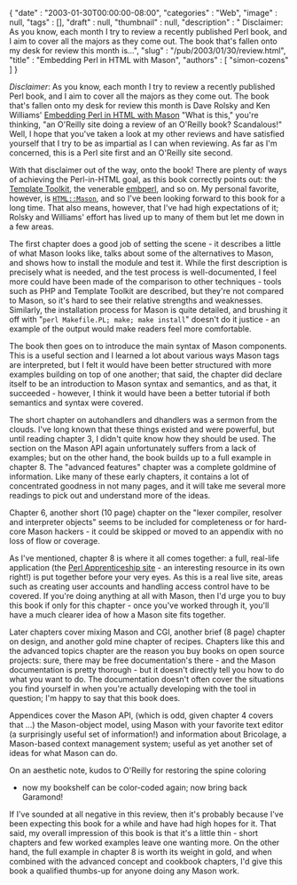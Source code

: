 {
   "date" : "2003-01-30T00:00:00-08:00",
   "categories" : "Web",
   "image" : null,
   "tags" : [],
   "draft" : null,
   "thumbnail" : null,
   "description" : " Disclaimer: As you know, each month I try to review a recently published Perl book, and I aim to cover all the majors as they come out. The book that's fallen onto my desk for review this month is...",
   "slug" : "/pub/2003/01/30/review.html",
   "title" : "Embedding Perl in HTML with Mason",
   "authors" : [
      "simon-cozens"
   ]
}





*Disclaimer*: As you know, each month I try to review a recently
published Perl book, and I aim to cover all the majors as they come out.
The book that's fallen onto my desk for review this month is Dave Rolsky
and Ken Williams' [Embedding Perl in HTML with
Mason](http://www.oreilly.com/catalog/perlhtmlmason) "What is this,"
you're thinking, "an O'Reilly site doing a review of an O'Reilly book?
Scandalous!" Well, I hope that you've taken a look at my other reviews
and have satisfied yourself that I try to be as impartial as I can when
reviewing. As far as I'm concerned, this is a Perl site first and an
O'Reilly site second.

With that disclaimer out of the way, onto the book! There are plenty of
ways of achieving the Perl-in-HTML goal, as this book correctly points
out: the [Template Toolkit](http://www.template-toolkit.org/), the
venerable [embperl](http://perl.apache.org/embperl/), and so on. My
personal favorite, however, is [`HTML::Mason`](http://www.masonhq.com/),
and so I've been looking forward to this book for a long time. That also
means, however, that I've had high expectations of it; Rolsky and
Williams' effort has lived up to many of them but let me down in a few
areas.

The first chapter does a good job of setting the scene - it describes a
little of what Mason looks like, talks about some of the alternatives to
Mason, and shows how to install the module and test it. While the first
description is precisely what is needed, and the test process is
well-documented, I feel more could have been made of the comparison to
other techniques - tools such as PHP and Template Toolkit are described,
but they're not compared to Mason, so it's hard to see their relative
strengths and weaknesses. Similarly, the installation process for Mason
is quite detailed, and brushing it off with
"`perl Makefile.PL; make; make install`" doesn't do it justice - an
example of the output would make readers feel more comfortable.

The book then goes on to introduce the main syntax of Mason components.
This is a useful section and I learned a lot about various ways Mason
tags are interpreted, but I felt it would have been better structured
with more examples building on top of one another; that said, the
chapter did declare itself to be an introduction to Mason syntax and
semantics, and as that, it succeeded - however, I think it would have
been a better tutorial if both semantics and syntax were covered.

The short chapter on autohandlers and dhandlers was a sermon from the
clouds. I've long known that these things existed and were powerful, but
until reading chapter 3, I didn't quite know how they should be used.
The section on the Mason API again unfortunately suffers from a lack of
examples; but on the other hand, the book builds up to a full example in
chapter 8. The "advanced features" chapter was a complete goldmine of
information. Like many of these early chapters, it contains a lot of
concentrated goodness in not many pages, and it will take me several
more readings to pick out and understand more of the ideas.

Chapter 6, another short (10 page) chapter on the "lexer compiler,
resolver and interpreter objects" seems to be included for completeness
or for hard-core Mason hackers - it could be skipped or moved to an
appendix with no loss of flow or coverage.

As I've mentioned, chapter 8 is where it all comes together: a full,
real-life application (the [Perl Apprenticeship
site](http://apprentice.perl.org/) - an interesting resource in its own
right!) is put together before your very eyes. As this is a real live
site, areas such as creating user accounts and handling access control
have to be covered. If you're doing anything at all with Mason, then I'd
urge you to buy this book if only for this chapter - once you've worked
through it, you'll have a much clearer idea of how a Mason site fits
together.

Later chapters cover mixing Mason and CGI, another brief (8 page)
chapter on design, and another gold mine chapter of recipes. Chapters
like this and the advanced topics chapter are the reason you buy books
on open source projects: sure, there may be free documentation's there -
and the Mason documentation is pretty thorough - but it doesn't directly
tell you how to do what you want to do. The documentation doesn't often
cover the situations you find yourself in when you're actually
developing with the tool in question; I'm happy to say that this book
does.

Appendices cover the Mason API, (which is odd, given chapter 4 covers
that ...) the Mason-object model, using Mason with your favorite text
editor (a surprisingly useful set of information!) and information about
Bricolage, a Mason-based context management system; useful as yet
another set of ideas for what Mason can do.

On an aesthetic note, kudos to O'Reilly for restoring the spine coloring
- now my bookshelf can be color-coded again; now bring back Garamond!

If I've sounded at all negative in this review, then it's probably
because I've been expecting this book for a while and have had high
hopes for it. That said, my overall impression of this book is that it's
a little thin - short chapters and few worked examples leave one wanting
more. On the other hand, the full example in chapter 8 is worth its
weight in gold, and when combined with the advanced concept and cookbook
chapters, I'd give this book a qualified thumbs-up for anyone doing any
Mason work.


